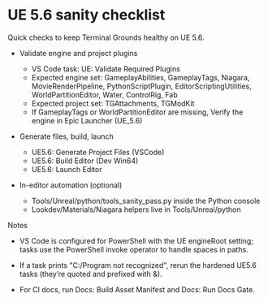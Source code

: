 # UE 5.6 sanity checklist

Quick checks to keep Terminal Grounds healthy on UE 5.6.

- Validate engine and project plugins
  - VS Code task: UE: Validate Required Plugins
  - Expected engine set: GameplayAbilities, GameplayTags, Niagara, MovieRenderPipeline, PythonScriptPlugin, EditorScriptingUtilities, WorldPartitionEditor, Water, ControlRig, Fab
  - Expected project set: TGAttachments, TGModKit
  - If GameplayTags or WorldPartitionEditor are missing, Verify the engine in Epic Launcher (UE_5.6)

- Generate files, build, launch
  - UE5.6: Generate Project Files (VSCode)
  - UE5.6: Build Editor (Dev Win64)
  - UE5.6: Launch Editor

- In-editor automation (optional)
  - Tools/Unreal/python/tools_sanity_pass.py inside the Python console
  - Lookdev/Materials/Niagara helpers live in Tools/Unreal/python

Notes

- VS Code is configured for PowerShell with the UE engineRoot setting; tasks use the PowerShell invoke operator to handle spaces in paths.

- If a task prints "C:/Program not recognized", rerun the hardened UE5.6 tasks (they’re quoted and prefixed with &).

- For CI docs, run Docs: Build Asset Manifest and Docs: Run Docs Gate.
